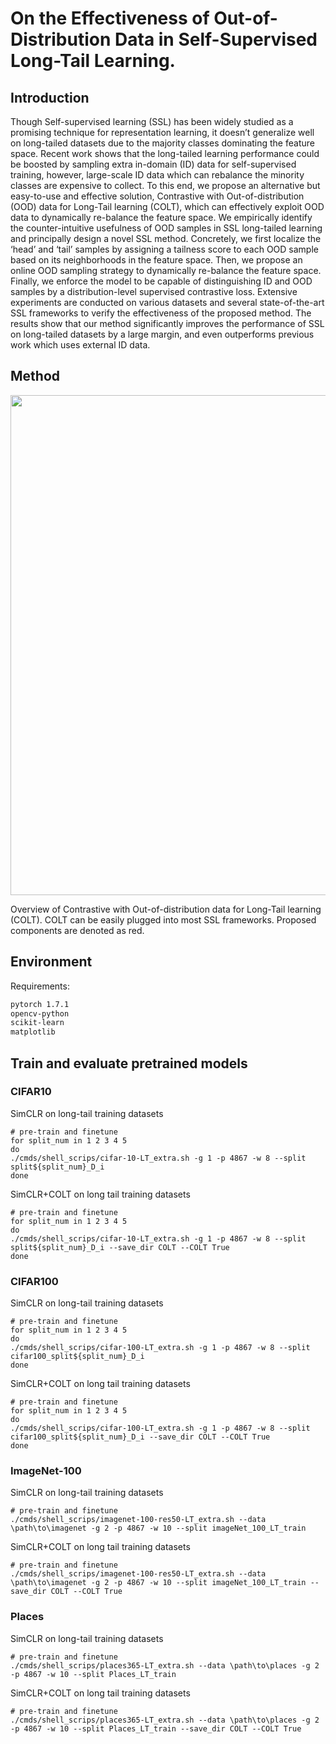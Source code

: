 # On the Effectiveness of Out-of-Distribution Data in Self-Supervised Long-Tail Learning.

## Introduction
Though Self-supervised learning (SSL) has been widely studied as a promising technique for representation learning, it doesn’t generalize well on long-tailed datasets due to the majority classes dominating the feature space. Recent work shows that the long-tailed learning performance could be boosted by sampling extra in-domain (ID) data for self-supervised training, however, large-scale ID data which can rebalance the minority classes are expensive to collect. 
To this end, we propose an alternative but easy-to-use and effective solution, Contrastive with Out-of-distribution (OOD) data for Long-Tail learning (COLT), which can effectively exploit OOD data to dynamically re-balance the feature space. We empirically identify the counter-intuitive usefulness of OOD samples in SSL long-tailed
learning and principally design a novel SSL method. Concretely, we first localize the ‘head’ and ‘tail’ samples by assigning a tailness score to each OOD sample based on its neighborhoods in the feature space. Then, we propose an online OOD sampling strategy to dynamically re-balance the feature space. Finally, we enforce the model to be capable of distinguishing ID and OOD samples by a distribution-level supervised contrastive loss. Extensive experiments are conducted on various datasets and several state-of-the-art SSL frameworks to verify the effectiveness of the proposed method. The results show that our method significantly improves the performance of SSL on long-tailed datasets by a large margin, and even outperforms previous work which uses external ID data.

## Method
<div align=center>
<img src="imgs/pipeline.png" width="800" >
</div>

Overview of Contrastive with Out-of-distribution data for Long-Tail learning (COLT). COLT can be easily plugged into most SSL frameworks. Proposed components are denoted as red.

## Environment
Requirements:
```bash
pytorch 1.7.1 
opencv-python
scikit-learn 
matplotlib
```
## Train and evaluate pretrained models
### CIFAR10
SimCLR on long-tail training datasets
```
# pre-train and finetune
for split_num in 1 2 3 4 5
do
./cmds/shell_scrips/cifar-10-LT_extra.sh -g 1 -p 4867 -w 8 --split split${split_num}_D_i
done
```

SimCLR+COLT on long tail training datasets
```
# pre-train and finetune
for split_num in 1 2 3 4 5
do
./cmds/shell_scrips/cifar-10-LT_extra.sh -g 1 -p 4867 -w 8 --split split${split_num}_D_i --save_dir COLT --COLT True
done
```

### CIFAR100
SimCLR on long-tail training datasets
```
# pre-train and finetune
for split_num in 1 2 3 4 5
do
./cmds/shell_scrips/cifar-100-LT_extra.sh -g 1 -p 4867 -w 8 --split cifar100_split${split_num}_D_i
done
```

SimCLR+COLT on long tail training datasets
```
# pre-train and finetune
for split_num in 1 2 3 4 5
do
./cmds/shell_scrips/cifar-100-LT_extra.sh -g 1 -p 4867 -w 8 --split cifar100_split${split_num}_D_i --save_dir COLT --COLT True
done
```

### ImageNet-100
SimCLR on long-tail training datasets
```
# pre-train and finetune
./cmds/shell_scrips/imagenet-100-res50-LT_extra.sh --data \path\to\imagenet -g 2 -p 4867 -w 10 --split imageNet_100_LT_train
```

SimCLR+COLT on long tail training datasets
```
# pre-train and finetune
./cmds/shell_scrips/imagenet-100-res50-LT_extra.sh --data \path\to\imagenet -g 2 -p 4867 -w 10 --split imageNet_100_LT_train --save_dir COLT --COLT True
```

### Places
SimCLR on long-tail training datasets
```
# pre-train and finetune
./cmds/shell_scrips/places365-LT_extra.sh --data \path\to\places -g 2 -p 4867 -w 10 --split Places_LT_train
```

SimCLR+COLT on long tail training datasets
```
# pre-train and finetune
./cmds/shell_scrips/places365-LT_extra.sh --data \path\to\places -g 2 -p 4867 -w 10 --split Places_LT_train --save_dir COLT --COLT True
```
